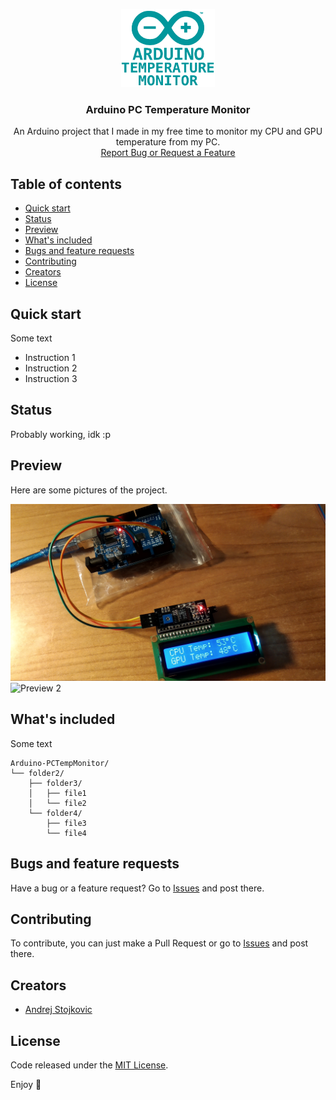 <p align="center">
  <a href="https://github.com/AndrejStojkovic/Arduino-TempControl">
    <img src="/misc/ArduinoTempLogo.png" alt="Logo" width=150 height=125>
  </a>

  <h3 align="center">Arduino PC Temperature Monitor</h3>

  <p align="center">
    An Arduino project that I made in my free time to monitor my CPU and GPU temperature from my PC. 
    <br>
    <a href="https://github.com/AndrejStojkovic/Arduino-TempControl/issues">Report Bug or Request a Feature</a>
  </p>
</p>


## Table of contents

- [Quick start](#quick-start)
- [Status](#status)
- [Preview](#preview)
- [What's included](#whats-included)
- [Bugs and feature requests](#bugs-and-feature-requests)
- [Contributing](#contributing)
- [Creators](#creators)
- [License](#license)


## Quick start

Some text

- Instruction 1
- Instruction 2
- Instruction 3

## Status

Probably working, idk :p

## Preview

Here are some pictures of the project.

<img src="/misc/preview1.jpg" alt="Preview 1">
<img src="/misc/preview2.jpg" alt="Preview 2">

## What's included

Some text

```text
Arduino-PCTempMonitor/
└── folder2/
    ├── folder3/
    │   ├── file1
    │   └── file2
    └── folder4/
        ├── file3
        └── file4
```

## Bugs and feature requests

Have a bug or a feature request? Go to [Issues](https://github.com/AndrejStojkovic/Arduino-PCTempMonitor/issues) and post there.

## Contributing

To contribute, you can just make a Pull Request or go to [Issues](https://github.com/AndrejStojkovic/Arduino-PCTempMonitor/issues) and post there.

## Creators

- [Andrej Stojkovic](https://github.com/AndrejStojkovic)

## License

Code released under the [MIT License](LICENSE.md).

Enjoy :metal:
